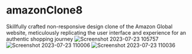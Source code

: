 # amazonClone8
Skillfully crafted non-responsive design clone of the Amazon Global website, meticulously replicating the user interface and experience
for an authentic shopping journey
![Screenshot 2023-07-23 105757](https://github.com/gracemann365/amazonClone8/assets/95162905/497fdb7b-185d-45ec-8b89-9b18b875d3e4)
![Screenshot 2023-07-23 110006](https://github.com/gracemann365/amazonClone8/assets/95162905/82c454e9-0f72-4bb9-bc7e-2fd4eb36ecac)
![Screenshot 2023-07-23 110036](https://github.com/gracemann365/amazonClone8/assets/95162905/8e6e9351-b83e-4d9e-b464-1f96094aac5d)
